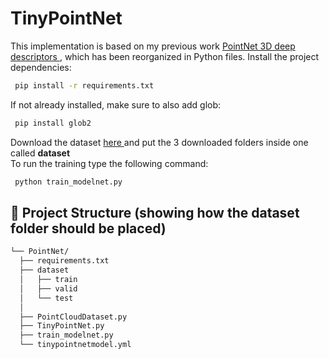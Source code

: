 # TinyPointNet
This implementation is based on my previous work <a href="https://github.com/FedericoGelain/3DP_homeworks/tree/main/HW4%20-%203D%20Deep%20Descriptors"> PointNet 3D deep descriptors </a>, which has been reorganized in Python files.
Install the project dependencies:
```sh
 pip install -r requirements.txt
```
If not already installed, make sure to also add glob:
```sh
 pip install glob2
```
Download the dataset <a href="https://drive.google.com/drive/folders/1IweJGcOeOZN3wY79i2jFt3JE1bd7G51Z?usp=share_link"> here </a> and put the 3 downloaded folders inside one called <b>dataset</b> <br />
To run the training type the following command:
```sh
 python train_modelnet.py
```

## 📁 Project Structure (showing how the dataset folder should be placed)

```sh
└── PointNet/
  ├── requirements.txt
  ├── dataset
  │   ├── train
  │   ├── valid
  │   └── test
  │ 
  ├── PointCloudDataset.py
  ├── TinyPointNet.py
  ├── train_modelnet.py
  └── tinypointnetmodel.yml
```
